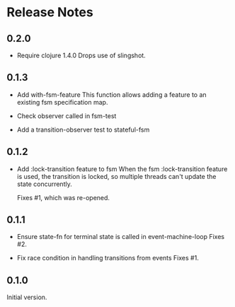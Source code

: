 # Release Notes

## 0.2.0

- Require clojure 1.4.0
  Drops use of slingshot.

## 0.1.3

- Add with-fsm-feature
  This function allows adding a feature to an existing fsm specification map.

- Check observer called in fsm-test

- Add a transition-observer test to stateful-fsm

## 0.1.2

- Add :lock-transition feature to fsm
  When the fsm :lock-transition feature is used, the transition is locked,
  so multiple threads can't update the state concurrently.

  Fixes #1, which was re-opened.

## 0.1.1

- Ensure state-fn for terminal state is called in event-machine-loop
  Fixes #2.

- Fix race condition in handling transitions from events
  Fixes #1.

## 0.1.0

Initial version.
